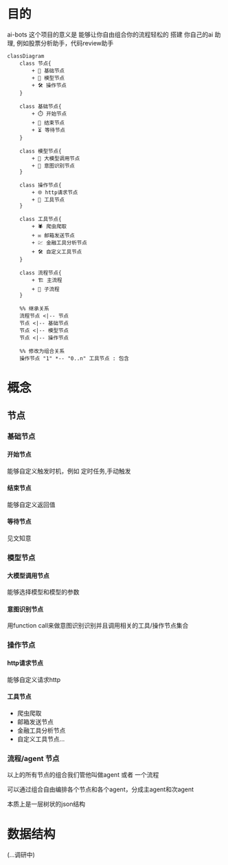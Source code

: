 # 目的

ai-bots 这个项目的意义是 能够让你自由组合你的流程轻松的 搭建 你自己的ai 助理, 例如股票分析助手，代码review助手

```mermaid
classDiagram
    class 节点{
        + 📌 基础节点
        + 🧠 模型节点
        + 🛠️ 操作节点
    }
    
    class 基础节点{
        + ⏱️ 开始节点
        + 🛑 结束节点
        + ⏳ 等待节点
    }
    
    class 模型节点{
        + 🤖 大模型调用节点
        + 🎯 意图识别节点
    }
    
    class 操作节点{
        + 🌐 http请求节点
        + 🧰 工具节点
    }
    
    class 工具节点{
        + 🕷️ 爬虫爬取
        + ✉️ 邮箱发送节点
        + 💹 金融工具分析节点
        + 🛠️ 自定义工具节点
    }
    
    class 流程节点{
        + 🏗️ 主流程
        + 🧩 子流程
    }
    
    %% 继承关系
    流程节点 <|-- 节点
    节点 <|-- 基础节点
    节点 <|-- 模型节点
    节点 <|-- 操作节点
    
    %% 修改为组合关系
    操作节点 "1" *-- "0..n" 工具节点 : 包含
```

# 概念

## 节点

### 基础节点

#### 开始节点

能够自定义触发时机，例如 定时任务,手动触发

#### 结束节点

能够自定义返回值

#### 等待节点

见文知意

### 模型节点

#### 大模型调用节点

能够选择模型和模型的参数

#### 意图识别节点

用function call来做意图识别识别并且调用相关的工具/操作节点集合

### 操作节点

#### http请求节点

能够自定义请求http

#### 工具节点

- 爬虫爬取
- 邮箱发送节点
- 金融工具分析节点
- 自定义工具节点...

### 流程/agent 节点

以上的所有节点的组合我们管他叫做agent 或者 一个流程

可以通过组合自由编排各个节点和各个agent，分成主agent和次agent

本质上是一层树状的json结构

# 数据结构

(...调研中)